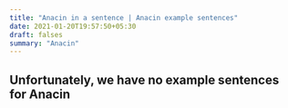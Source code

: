 ```yaml
---
title: "Anacin in a sentence | Anacin example sentences"
date: 2021-01-20T19:57:50+05:30
draft: falses
summary: "Anacin"
---
```

## Unfortunately, we have no example sentences for Anacin                 
